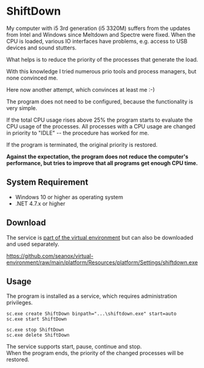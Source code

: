 # ShiftDown

My computer with i5 3rd generation (i5 3320M) suffers from the updates from
Intel and Windows since Meltdown and Spectre were fixed. When the CPU is
loaded, various IO interfaces have problems, e.g.  access to USB devices and
sound stutters.

What helps is to reduce the priority of the processes that generate the load.

With this knowledge I tried numerous prio tools and process managers, but none
convinced me.

Here now another attempt, which convinces at least me :-)

The program does not need to be configured, because the functionality is very
simple. 

If the total CPU usage rises above 25% the program starts to evaluate the CPU
usage of the processes. All processes with a CPU usage are changed in priority
to "IDLE" -- the procedure has worked for me.

If the program is terminated, the original priority is restored.

__Against the expectation, the program does not reduce the computer's
performance, but tries to improve that all programs get enough CPU time.__


## System Requirement
- Windows 10 or higher as operating system
- .NET 4.7.x or higher


## Download

The service is [part of the virtual environment](https://github.com/seanox/virtual-environment/tree/main/platform/Resources/platform/Settings)
but can also be downloaded and used separately.

https://github.com/seanox/virtual-environment/raw/main/platform/Resources/platform/Settings/shiftdown.exe


## Usage

The program is installed as a service, which requires administration
privileges.

```
sc.exe create ShiftDown binpath="...\shiftdown.exe" start=auto
sc.exe start ShiftDown

sc.exe stop ShiftDown
sc.exe delete ShiftDown
```

The service supports start, pause, continue and stop.  
When the program ends, the priority of the changed processes will be restored.
